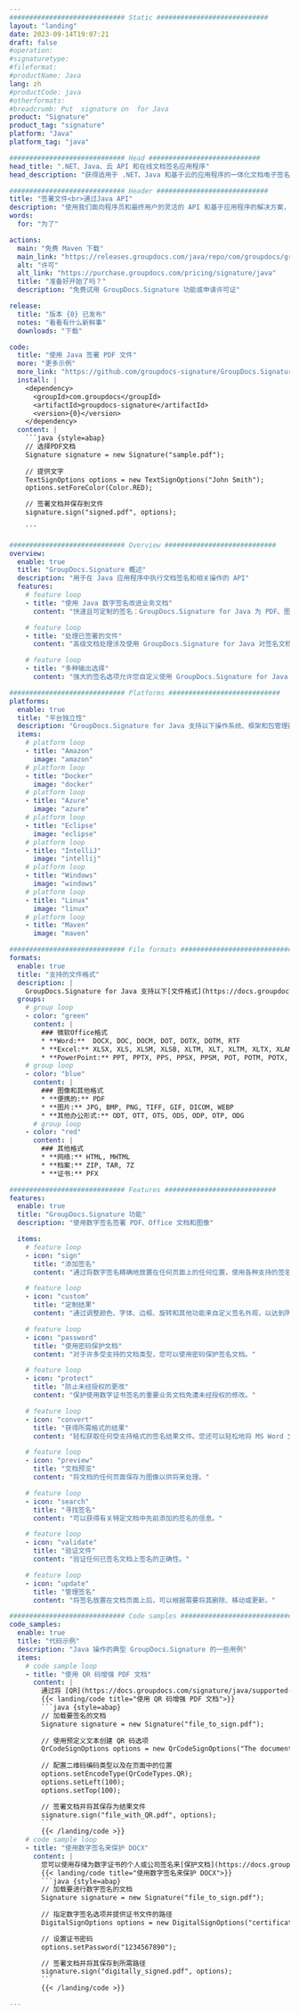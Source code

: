 ```yaml
---
############################# Static ############################
layout: "landing"
date: 2023-09-14T19:07:21
draft: false
#operation: 
#signaturetype: 
#fileformat: 
#productName: Java
lang: zh
#productCode: java
#otherformats: 
#breadcrumb: Put  signature on  for Java
product: "Signature"
product_tag: "signature"
platform: "Java"
platform_tag: "java"

############################# Head ############################
head_title: ".NET、Java、云 API 和在线文档签名应用程序"
head_description: "获得适用于 .NET、Java 和基于云的应用程序的一体化文档电子签名解决方案。使用简单的拖放功能在线签署常见文档格式"

############################# Header ############################
title: "签署文件<br>通过Java API"
description: "使用我们面向程序员和最终用户的灵活的 API 和基于应用程序的解决方案，在任何平台上签署数字文档和图像。"
words:
  for: "为了"

actions:
  main: "免费 Maven 下载"
  main_link: "https://releases.groupdocs.com/java/repo/com/groupdocs/groupdocs-signature/"
  alt: "许可"
  alt_link: "https://purchase.groupdocs.com/pricing/signature/java"
  title: "准备好开始了吗？"
  description: "免费试用 GroupDocs.Signature 功能或申请许可证"

release:
  title: "版本 {0} 已发布"
  notes: "看看有什么新鲜事"
  downloads: "下载"

code:
  title: "使用 Java 签署 PDF 文件"
  more: "更多示例"
  more_link: "https://github.com/groupdocs-signature/GroupDocs.Signature-for-Java"
  install: |
    <dependency>
      <groupId>com.groupdocs</groupId>
      <artifactId>groupdocs-signature</artifactId>
      <version>{0}</version>
    </dependency>
  content: |
    ```java {style=abap}  
    // 选择PDF文档
    Signature signature = new Signature("sample.pdf");
    
    // 提供文字
    TextSignOptions options = new TextSignOptions("John Smith");
    options.setForeColor(Color.RED);

    // 签署文档并保存到文件
    signature.sign("signed.pdf", options);
    
    ```

############################# Overview ############################
overview:
  enable: true
  title: "GroupDocs.Signature 概述"
  description: "用于在 Java 应用程序中执行文档签名和相关操作的 API"
  features:
    # feature loop
    - title: "使用 Java 数字签名改进业务文档"
      content: "快速且可定制的签名：GroupDocs.Signature for Java 为 PDF、图像和 Office 文档提供了广泛的数字签名选项。您可以使用文本、条形码、QR 码、数字证书、图片或隐藏元数据。文件处理快速高效。"

    # feature loop
    - title: "处理已签署的文件"
      content: "高级文档处理涉及使用 GroupDocs.Signature for Java 对签名文档进行强大的操作。您可以使用各种有用的条件搜索并验证已添加到业务文档中的签名。此外，您还可以访问有关文档的详细信息或获取其页面的预览图像。"

    # feature loop
    - title: "多种输出选择"
      content: "强大的签名选项允许您自定义使用 GroupDocs.Signature for Java 签名的文档的输出。您可以在任何文档页面上精确定位任何签名，并以多种方式配置其外观。 Java API 支持以多种受支持的格式保存签名的业务文档，并提供使用密码保护它们的选项。"

############################# Platforms ############################
platforms:
  enable: true
  title: "平台独立性"
  description: "GroupDocs.Signature for Java 支持以下操作系统、框架和包管理器"
  items:
    # platform loop
    - title: "Amazon"
      image: "amazon"
    # platform loop
    - title: "Docker"
      image: "docker"
    # platform loop
    - title: "Azure"
      image: "azure"
    # platform loop
    - title: "Eclipse"
      image: "eclipse"
    # platform loop
    - title: "IntelliJ"
      image: "intellij"
    # platform loop
    - title: "Windows"
      image: "windows"
    # platform loop
    - title: "Linux"
      image: "linux"
    # platform loop
    - title: "Maven"
      image: "maven"

############################# File formats ############################
formats:
  enable: true
  title: "支持的文件格式"
  description: |
    GroupDocs.Signature for Java 支持以下[文件格式](https://docs.groupdocs.com/signature/java/supported-document-formats/) 的操作。
  groups:
    # group loop
    - color: "green"
      content: |
        ### 微软Office格式
        * **Word:**  DOCX, DOC, DOCM, DOT, DOTX, DOTM, RTF
        * **Excel:** XLSX, XLS, XLSM, XLSB, XLTM, XLT, XLTM, XLTX, XLAM, SXC, SpreadsheetML
        * **PowerPoint:** PPT, PPTX, PPS, PPSX, PPSM, POT, POTM, POTX, PPTM
    # group loop
    - color: "blue"
      content: |
        ### 图像和其他格式
        * **便携的:** PDF
        * **图片:** JPG, BMP, PNG, TIFF, GIF, DICOM, WEBP
        * **其他办公形式:** ODT, OTT, OTS, ODS, ODP, OTP, ODG
      # group loop
    - color: "red"
      content: |
        ### 其他格式
        * **网络:** HTML, MHTML
        * **档案:** ZIP, TAR, 7Z
        * **证书:** PFX

############################# Features ############################
features:
  enable: true
  title: "GroupDocs.Signature 功能"
  description: "使用数字签名签署 PDF、Office 文档和图像"

  items:
    # feature loop
    - icon: "sign"
      title: "添加签名"
      content: "通过将数字签名精确地放置在任何页面上的任何位置，使用各种支持的签名类型来签署文档。"

    # feature loop
    - icon: "custom"
      title: "定制结果"
      content: "通过调整颜色、字体、边框、旋转和其他功能来自定义签名外观，以达到所需的结果。"

    # feature loop
    - icon: "password"
      title: "使用密码保护文档"
      content: "对于许多受支持的文档类型，您可以使用密码保护签名文档。"

    # feature loop
    - icon: "protect"
      title: "防止未经授权的更改"
      content: "保护使用数字证书签名的重要业务文档免遭未经授权的修改。"

    # feature loop
    - icon: "convert"
      title: "获得所需格式的结果"
      content: "轻松获取任何受支持格式的签名结果文件。您还可以轻松地将 MS Word 文档转换为 PDF。"

    # feature loop
    - icon: "preview"
      title: "文档预览"
      content: "将文档的任何页面保存为图像以供将来处理。"

    # feature loop
    - icon: "search"
      title: "寻找签名"
      content: "可以获得有关特定文档中先前添加的签名的信息。"

    # feature loop
    - icon: "validate"
      title: "验证文件"
      content: "验证任何已签名文档上签名的正确性。"

    # feature loop
    - icon: "update"
      title: "管理签名"
      content: "将签名放置在文档页面上后，可以根据需要将其删除、移动或更新。"

############################# Code samples ############################
code_samples:
  enable: true
  title: "代码示例"
  description: "Java 操作的典型 GroupDocs.Signature 的一些用例"
  items:
    # code sample loop
    - title: "使用 QR 码增强 PDF 文档"
      content: |
        通过将 [QR](https://docs.groupdocs.com/signature/java/supported-document-formats/) 码添加到 PDF 文档的特定页面来增强业务流程可能很有价值。 有一个示例说明如何使用 GroupDocs.Signature for Java 添加 QR 码。
        {{< landing/code title="使用 QR 码增强 PDF 文档">}}
        ```java {style=abap}
        // 加载要签名的文档
        Signature signature = new Signature("file_to_sign.pdf");
        
        // 使用预定义文本创建 QR 码选项
        QrCodeSignOptions options = new QrCodeSignOptions("The document is approved by John Smith");
        
        // 配置二维码编码类型以及在页面中的位置
        options.setEncodeType(QrCodeTypes.QR);
        options.setLeft(100);
        options.setTop(100);

        // 签署文档并将其保存为结果文件
        signature.sign("file_with_QR.pdf", options);
        ```
        {{< /landing/code >}}
    # code sample loop
    - title: "使用数字签名来保护 DOCX"
      content: |
        您可以使用存储为数字证书的个人或公司签名来[保护文档](https://docs.groupdocs.com/signature/java/esign-document-with-digital-signature/)。 在不使签名无效的情况下，无法更改使用证书保护的文档。
        {{< landing/code title="使用数字签名来保护 DOCX">}}
        ```java {style=abap}   
        // 加载要进行数字签名的文档
        Signature signature = new Signature("file_to_sign.pdf");
        
        // 指定数字签名选项并提供证书文件的路径
        DigitalSignOptions options = new DigitalSignOptions("certificate.pfx");

        // 设置证书密码
        options.setPassword("1234567890");

        // 签署文档并将其保存到所需路径
        signature.sign("digitally_signed.pdf", options);
        ```
        {{< /landing/code >}}

---
```

